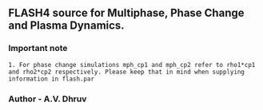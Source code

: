 ## FLASH4 source for Multiphase, Phase Change and Plasma Dynamics.

### Important note

    1. For phase change simulations mph_cp1 and mph_cp2 refer to rho1*cp1 and rho2*cp2 respectively. Please keep that in mind when supplying information in flash.par

### Author - A.V. Dhruv

